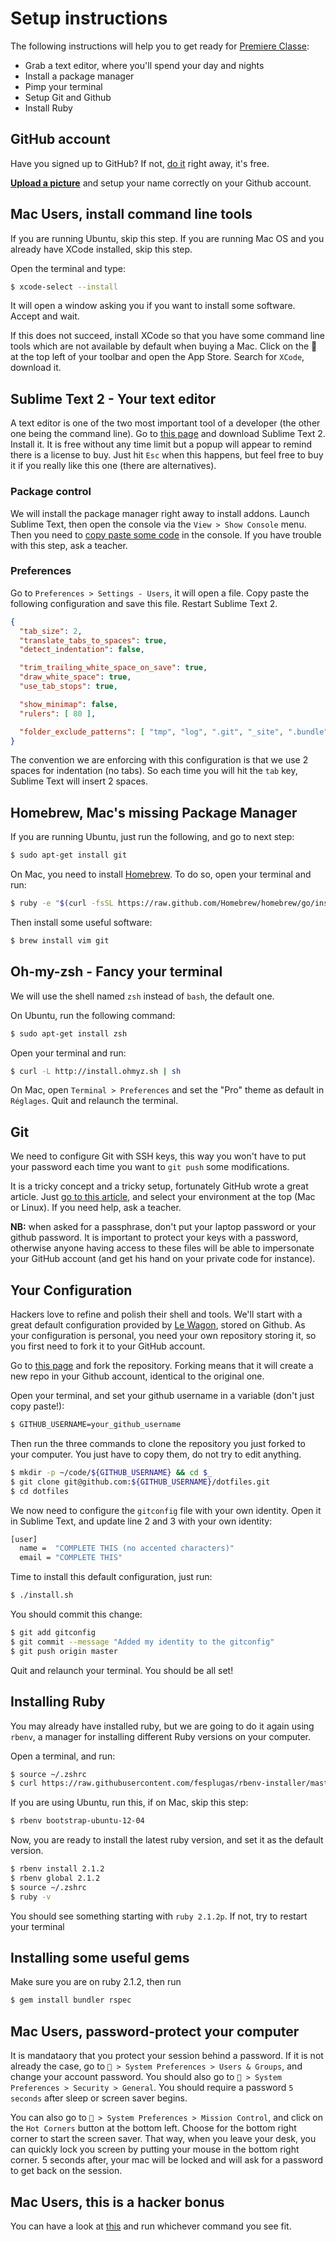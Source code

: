 # Setup instructions

The following instructions will help you to get ready for [Premiere Classe](http://www.lewagon.org/premiere):

- Grab a text editor, where you'll spend your day and nights
- Install a package manager
- Pimp your terminal
- Setup Git and Github
- Install Ruby

## GitHub account

Have you signed up to GitHub? If not, [do it](https://github.com/join) right away, it's free.

**[Upload a picture](https://github.com/settings/profile)** and setup your name correctly on your Github account.

## Mac Users, install command line tools

If you are running Ubuntu, skip this step. If you are running Mac OS and you already have XCode installed, skip this step.

Open the terminal and type:

```bash
$ xcode-select --install
```

It will open a window asking you if you want to install some software. Accept and wait.

If this does not succeed, install XCode so that you have some command line tools which are not available by default when buying a Mac. Click on the  at the top left of your toolbar and open the App Store. Search for `XCode`, download it.

## Sublime Text 2 - Your text editor

A text editor is one of the two most important tool of a developer (the other one being the command line). Go to [this page](http://www.sublimetext.com/2) and download Sublime Text 2. Install it. It is free without any time limit but a popup will appear to remind there is a license to buy. Just hit `Esc` when this happens, but feel free to buy it if you really like this one (there are alternatives).

### Package control

We will install the package manager right away to install addons. Launch Sublime Text, then open the console via the `View > Show Console` menu. Then you need to [copy paste some code](https://sublime.wbond.net/installation#st2) in the console. If you have trouble with this step, ask a teacher.

### Preferences

Go to `Preferences > Settings - Users`, it will open a file. Copy paste the following configuration and save this file. Restart Sublime Text 2.

```json
{
  "tab_size": 2,
  "translate_tabs_to_spaces": true,
  "detect_indentation": false,

  "trim_trailing_white_space_on_save": true,
  "draw_white_space": true,
  "use_tab_stops": true,

  "show_minimap": false,
  "rulers": [ 80 ],

  "folder_exclude_patterns": [ "tmp", "log", ".git", "_site", ".bundle", ".sass-cache" ]
}
```

The convention we are enforcing with this configuration is that we use 2 spaces
for indentation (no tabs). So each time you will hit the `tab` key,
Sublime Text will insert 2 spaces.

## Homebrew, Mac's missing Package Manager

If you are running Ubuntu, just run the following, and go to next step:

```bash
$ sudo apt-get install git
```

On Mac, you need to install [Homebrew](http://brew.sh/). To do so, open your terminal and run:

```bash
$ ruby -e "$(curl -fsSL https://raw.github.com/Homebrew/homebrew/go/install)"
```

Then install some useful software:

```bash
$ brew install vim git
```

## Oh-my-zsh - Fancy your terminal

We will use the shell named `zsh` instead of `bash`, the default one.

On Ubuntu, run the following command:

```bash
$ sudo apt-get install zsh
```

Open your terminal and run:

```bash
$ curl -L http://install.ohmyz.sh | sh
```

On Mac, open `Terminal > Preferences` and set the "Pro" theme as default in `Réglages`. Quit and relaunch the terminal.

## Git

We need to configure Git with SSH keys, this way you won't have to put your password each
time you want to `git push` some modifications.

It is a tricky concept and a tricky setup, fortunately GitHub wrote a great article.
Just [go to this article](https://help.github.com/articles/generating-ssh-keys), and select your environment at the top (Mac or Linux). If you need help, ask a teacher.

**NB:** when asked for a passphrase, don't put your laptop password or your github password. It is
important to protect your keys with a password, otherwise anyone having access to these files
will be able to impersonate your GitHub account (and get his hand on your private code for instance).

## Your Configuration

Hackers love to refine and polish their shell and tools. We'll start with a great default configuration provided by [Le Wagon](http://github.com/lewagon/dotfiles), stored on Github. As your configuration is personal, you need your own repository storing it, so you first need to fork it to your GitHub account.

Go to [this page](https://github.com/lewagon/dotfiles/fork) and fork the repository.
Forking means that it will create a new repo in your Github account, identical to
the original one.

Open your terminal, and set your github username in a variable
(don't just copy paste!):

```bash
$ GITHUB_USERNAME=your_github_username
```

Then run the three commands to clone the repository you just forked to your computer.
You just have to copy them, do not try to edit anything.

```bash
$ mkdir -p ~/code/${GITHUB_USERNAME} && cd $_
$ git clone git@github.com:${GITHUB_USERNAME}/dotfiles.git
$ cd dotfiles
```

We now need to configure the `gitconfig` file with your own identity.
Open it in Sublime Text, and update line 2 and 3 with your own identity:

```bash
[user]
  name =  "COMPLETE THIS (no accented characters)"
  email = "COMPLETE THIS"
```

Time to install this default configuration, just run:

```bash
$ ./install.sh
```

You should commit this change:

```bash
$ git add gitconfig
$ git commit --message "Added my identity to the gitconfig"
$ git push origin master
```

Quit and relaunch your terminal. You should be all set!

## Installing Ruby

You may already have installed ruby, but we are going to do it again using `rbenv`, a manager for installing different Ruby versions on your computer.

Open a terminal, and run:

```bash
$ source ~/.zshrc
$ curl https://raw.githubusercontent.com/fesplugas/rbenv-installer/master/bin/rbenv-installer | bash
```

If you are using Ubuntu, run this, if on Mac, skip this step:

```bash
$ rbenv bootstrap-ubuntu-12-04
```

Now, you are ready to install the latest ruby version, and set it as the default version.

```bash
$ rbenv install 2.1.2
$ rbenv global 2.1.2
$ source ~/.zshrc
$ ruby -v
```

You should see something starting with `ruby 2.1.2p`. If not, try to restart your terminal

## Installing some useful gems

Make sure you are on ruby 2.1.2, then run

```bash
$ gem install bundler rspec
```

## Mac Users, password-protect your computer

It is mandataory that you protect your session behind a password. If it is not already the case, go to ` > System Preferences > Users & Groups`, and change your account password. You should also go to ` > System Preferences > Security > General`. You should require a password `5 seconds` after sleep or screen saver begins.

You can also go to ` > System Preferences > Mission Control`, and click on the `Hot Corners` button at the bottom left. Choose for the bottom right corner to start the screen saver. That way, when you leave your desk, you can quickly lock you screen by putting your mouse in the bottom right corner. 5 seconds after, your mac will be locked and will ask for a password to get back on the session.

## Mac Users, this is a hacker bonus

You can have a look at [this](https://github.com/mathiasbynens/dotfiles/blob/master/.osx) and run whichever command you see fit.

